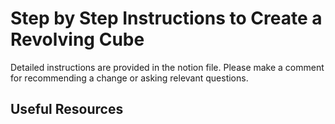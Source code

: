 # Step by Step Instructions to Create a Revolving Cube

Detailed instructions are provided in the notion file. Please make a comment for recommending a change or asking relevant questions.

## Useful Resources
